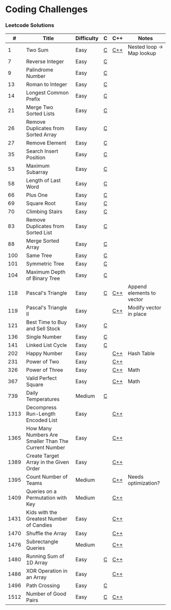# Coding Challenges

### Leetcode Solutions
| #    | Title                                                | Difficulty | C                                            | C++                                                                 | Notes                     |
|------|------------------------------------------------------|------------|----------------------------------------------|---------------------------------------------------------------------|---------------------------|
| 1    | Two Sum                                              | Easy       | [C](c/two_sum.c)                             | [C++](cpp/two_sum.cpp)                                              | Nested loop -> Map lookup |
| 7    | Reverse Integer                                      | Easy       | [C](c/reverse_integer.c)                     |                                                                     |                           |
| 9    | Palindrome Number                                    | Easy       | [C](c/[palindrome_number.c)                  |                                                                     |                           |
| 13   | Roman to Integer                                     | Easy       | [C](c/roman_to_integer.c)                    |                                                                     |                           |
| 14   | Longest Common Prefix                                | Easy       | [C](c/longest_common_prefix.c)               |                                                                     |                           |
| 21   | Merge Two Sorted Lists                               | Easy       | [C](c/merge_two_sorted_lists.c)              |                                                                     |                           |
| 26   | Remove Duplicates from Sorted Array                  | Easy       | [C](c/remove_duplicates_from_sorted_array.c) |                                                                     |                           |
| 27   | Remove Element                                       | Easy       | [C](c/remove_element.c)                      |                                                                     |                           |
| 35   | Search Insert Position                               | Easy       | [C](c/search_insert_position.c)              |                                                                     |                           |
| 53   | Maximum Subarray                                     | Easy       | [C](c/maximum_subarray.c)                    |                                                                     |                           |
| 58   | Length of Last Word                                  | Easy       | [C](c/length_of_last_word.c)                 |                                                                     |                           |
| 66   | Plus One                                             | Easy       | [C](c/plus_one.c)                            |                                                                     |                           |
| 69   | Square Root                                          | Easy       | [C](c/square_root.c)                         |                                                                     |                           |
| 70   | Climbing Stairs                                      | Easy       | [C](c/climbing_stairs.c)                     |                                                                     |                           |
| 83   | Remove Duplicates from Sorted List                   | Easy       | [C](c/remove_duplicates_from_sorted_list.c)  |                                                                     |                           |
| 88   | Merge Sorted Array                                   | Easy       | [C](c/merge_sorted_array.c)                  |                                                                     |                           |
| 100  | Same Tree                                            | Easy       | [C](c/same_tree.c)                           |                                                                     |                           |
| 101  | Symmetric Tree                                       | Easy       | [C](c/symmetric_tree.c)                      |                                                                     |                           |
| 104  | Maximum Depth of Binary Tree                         | Easy       | [C](c/maximum_depth_of_binary_tree.c)        |                                                                     |                           |
| 118  | Pascal's Triangle                                    | Easy       | [C](c/pascals_triangle.c)                    | [C++](cpp/pascals_triangle.cpp)                                     | Append elements to vector |
| 119  | Pascal's Triangle II                                 | Easy       |                                              | [C++](cpp/pascals_triangle_ii.cpp)                                  | Modify vector in place    |
| 121  | Best Time to Buy and Sell Stock                      | Easy       | [C](c/best_time_to_buy_and_sell_stock.c)     |                                                                     |                           |
| 136  | Single Number                                        | Easy       | [C](c/single_number.c)                       |                                                                     |                           |
| 141  | Linked List Cycle                                    | Easy       | [C](c/linked_list_cycle.c)                   |                                                                     |                           |
| 202  | Happy Number                                         | Easy       |                                              | [C++](cpp/happy_number.cpp)                                         | Hash Table                |
| 231  | Power of Two                                         | Easy       |                                              | [C++](cpp/power_of_two.cpp)                                         |                           |
| 326  | Power of Three                                       | Easy       |                                              | [C++](cpp/power_of_three.cpp)                                       | Math                      |
| 367  | Valid Perfect Square                                 | Easy       |                                              | [C++](cpp/valid_perfect_square.cpp)                                 | Math                      |
| 739  | Daily Temperatures                                   | Medium     | [C](c/daily_temperatures.c)                  |                                                                     |                           |
| 1313 | Decompress Run-Length Encoded List                   | Easy       |                                              | [C++](cpp/decompress_run_length_encoded_list.cpp)                   |                           |
| 1365 | How Many Numbers Are Smaller Than The Current Number | Easy       |                                              | [C++](cpp/how_many_numbers_are_smaller_than_the_current_number.cpp) |                           |
| 1389 | Create Target Array in the Given Order               | Easy       |                                              | [C++](cpp/create_target_array_in_the_given_order.cpp)               |                           |
| 1395 | Count Number of Teams                                | Medium     |                                              | [C++](cpp/count_number_of_teams.cpp)                                | Needs optimization?       |
| 1409 | Queries on a Permutation with Key                    | Medium     |                                              | [C++](cpp/queries_on_a_permutation_with_key.cpp)                    |                           |
| 1431 | Kids with the Greatest Number of Candies             | Easy       |                                              | [C++](cpp/kids_with_the_greatest_number_of_candies.cpp)             |                           |
| 1470 | Shuffle the Array                                    | Easy       |                                              | [C++](cpp/shuffle_the_array.cpp)                                    |                           |
| 1476 | Subrectangle Queries                                 | Medium     |                                              | [C++](cpp/subrectangle_queries.cpp)                                 |                           |
| 1480 | Running Sum of 1D Array                              | Easy       | [C](c/running_sum_of_array.c)                | [C++](cpp/running_sum_of_array.cpp)                                 |                           |
| 1486 | XOR Operation in an Array                            | Easy       |                                              | [C++](cpp/xor_operation_in_an_array.cpp)                            |                           |
| 1496 | Path Crossing                                        | Easy       | [C](c/path_crossing.c)                       |                                                                     |                           |
| 1512 | Number of Good Pairs                                 | Easy       | [C](c/number_of_good_pairs.c)                | [C++](cpp/number_of_good_pairs.cpp)                                 |                           |


